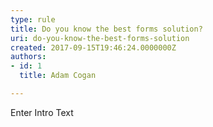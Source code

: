 ```yaml
---
type: rule
title: Do you know the best forms solution?
uri: do-you-know-the-best-forms-solution
created: 2017-09-15T19:46:24.0000000Z
authors:
- id: 1
  title: Adam Cogan

---
```




<span class='intro'> Enter Intro Text </span>




